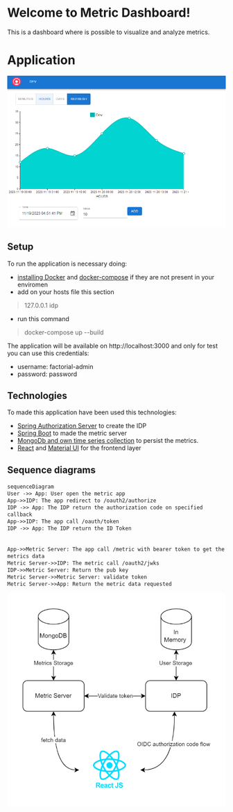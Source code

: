 # Welcome to Metric Dashboard!

This is a dashboard where is possible to visualize and analyze metrics.


# Application

![app](app.png)

## Setup

To run the application is necessary doing:
- [installing Docker](https://docs.docker.com/engine/install/) and [docker-compose](https://docs.docker.com/compose/install/) if they are not present in your enviromen
- add on your hosts file this section

> 127.0.0.1		idp

- run this command

> docker-compose up --build

The application will be available on http://localhost:3000 and only for test you can use this credentials:
- username: factorial-admin
- password: password

## Technologies

To made this application have been used this technologies:

- [Spring Authorization Server](https://github.com/spring-projects/spring-authorization-server) to create the IDP
- [Spring Boot](https://spring.io/projects/spring-boot) to made the metric server
- [MongoDb and own time series collection](https://www.mongodb.com/docs/manual/core/timeseries-collections/) to persist the metrics.
- [React](https://react.dev/learn) and [Material UI](https://mui.com/material-ui/getting-started/) for the frontend layer


## Sequence diagrams
```mermaid
sequenceDiagram
User ->> App: User open the metric app
App->>IDP: The app redirect to /oauth2/authorize
IDP ->> App: The IDP return the authorization code on specified callback
App->>IDP: The app call /oauth/token
IDP ->> App: The IDP return the ID Token


App->>Metric Server: The app call /metric with bearer token to get the metrics data
Metric Server->>IDP: The metric call /oauth2/jwks
IDP->>Metric Server: Return the pub key 
Metric Server->>Metric Server: validate token
Metric Server->>App: Return the metric data requested
```


![metric diagram](metric-diagram.png)
